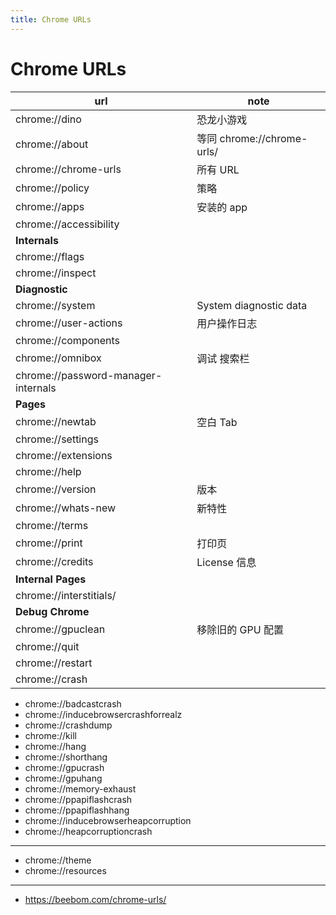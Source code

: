 ```yaml
---
title: Chrome URLs
---
```


# Chrome URLs

| url                                 | note                       |
| ----------------------------------- | -------------------------- |
| chrome://dino                       | 恐龙小游戏                 |
| chrome://about                      | 等同 chrome://chrome-urls/ |
| chrome://chrome-urls                | 所有 URL                   |
| chrome://policy                     | 策略                       |
| chrome://apps                       | 安装的 app                 |
| chrome://accessibility              |
| **Internals**                       |
| chrome://flags                      |
| chrome://inspect                    |
| **Diagnostic**                      |
| chrome://system                     | System diagnostic data     |
| chrome://user-actions               | 用户操作日志               |
| chrome://components                 |
| chrome://omnibox                    | 调试 搜索栏                |
| chrome://password-manager-internals |
| **Pages**                           |
| chrome://newtab                     | 空白 Tab                   |
| chrome://settings                   |
| chrome://extensions                 |
| chrome://help                       |
| chrome://version                    | 版本                       |
| chrome://whats-new                  | 新特性                     |
| chrome://terms                      |
| chrome://print                      | 打印页                     |
| chrome://credits                    | License 信息               |
| **Internal Pages**                  |
| chrome://interstitials/             |
| **Debug Chrome**                    |
| chrome://gpuclean                   | 移除旧的 GPU 配置          |
| chrome://quit                       |
| chrome://restart                    |
| chrome://crash                      |

- chrome://badcastcrash
- chrome://inducebrowsercrashforrealz
- chrome://crashdump
- chrome://kill
- chrome://hang
- chrome://shorthang
- chrome://gpucrash
- chrome://gpuhang
- chrome://memory-exhaust
- chrome://ppapiflashcrash
- chrome://ppapiflashhang
- chrome://inducebrowserheapcorruption
- chrome://heapcorruptioncrash

---

- chrome://theme
- chrome://resources

---

- https://beebom.com/chrome-urls/
